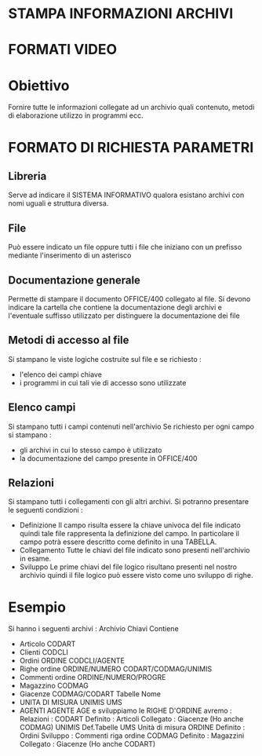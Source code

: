 # STAMPA INFORMAZIONI ARCHIVI
# FORMATI VIDEO
# Obiettivo
Fornire tutte le informazioni collegate ad un archivio quali contenuto, metodi di elaborazione utilizzo in programmi ecc.
# FORMATO DI RICHIESTA PARAMETRI
## Libreria
Serve ad indicare il SISTEMA INFORMATIVO qualora esistano archivi con nomi uguali e struttura diversa.
## File
Può essere indicato un file oppure tutti i file che iniziano con un prefisso mediante l'inserimento di un asterisco
## Documentazione generale
Permette di stampare il documento OFFICE/400 collegato al file. Si devono indicare la cartella che contiene la documentazione degli archivi e l'eventuale suffisso utilizzato per distinguere la documentazione dei file
## Metodi di accesso al file
Si stampano le viste logiche costruite sul file e se richiesto : 
-    l'elenco dei campi chiave
-    i programmi in cui tali vie di accesso sono utilizzate
## Elenco campi
Si stampano tutti i campi contenuti nell'archivio
Se richiesto per ogni campo si stampano : 
- gli archivi in cui lo stesso campo è utilizzato
- la documentazione del campo presente in OFFICE/400
## Relazioni
Si stampano tutti i collegamenti con gli altri archivi. Si potranno presentare le seguenti condizioni : 
-    Definizione
Il campo risulta essere la chiave univoca del file indicato quindi tale file rappresenta la definizione del campo. In particolare il campo potrà essere descritto come definito in una TABELLA.
-    Collegamento
Tutte le chiavi del file indicato sono presenti nell'archivio in esame.
-    Sviluppo
Le prime chiavi del file logico risultano presenti nel nostro archivio quindi il file logico può essere visto come uno sviluppo di righe.
# Esempio
Si hanno i seguenti archivi : 
Archivio          Chiavi              Contiene
- Articolo          CODART
- Clienti           CODCLI
- Ordini            ORDINE              CODCLI/AGENTE
- Righe ordine      ORDINE/NUMERO       CODART/CODMAG/UNIMIS
- Commenti ordine   ORDINE/NUMERO/PROGRE
- Magazzino         CODMAG
- Giacenze          CODMAG/CODART
Tabelle                               Nome
- UNITA DI MISURA   UNIMIS             UMS
- AGENTI            AGENTE             AGE e sviluppiamo le RIGHE D'ORDINE avremo : 
Relazioni : CODART    Definito :       Articoli
Collegato :      Giacenze (Ho anche CODMAG)
UNIMIS    Def.Tabelle    UMS Unità di misura
ORDINE    Definito :       Ordini
Sviluppo :       Commenti riga ordine
CODMAG    Definito :       Magazzini
Collegato :      Giacenze (Ho anche CODART)
